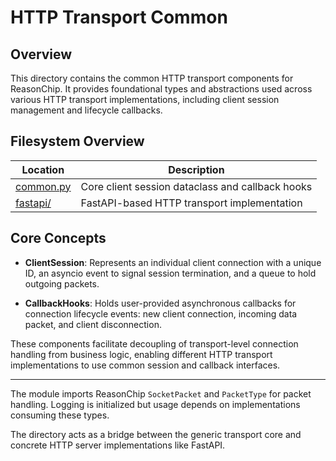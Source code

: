 # HTTP Transport Common

## Overview

This directory contains the common HTTP transport components for ReasonChip. It
provides foundational types and abstractions used across various HTTP transport
implementations, including client session management and lifecycle callbacks.

## Filesystem Overview

| Location                    | Description                                  |
| --------------------------- | -------------------------------------------- |
| [common.py](./common.py)    | Core client session dataclass and callback hooks |
| [fastapi/](./fastapi/)      | FastAPI-based HTTP transport implementation  |

## Core Concepts

- **ClientSession**: Represents an individual client connection with a unique
  ID, an asyncio event to signal session termination, and a queue to hold outgoing
  packets.

- **CallbackHooks**: Holds user-provided asynchronous callbacks for connection
  lifecycle events: new client connection, incoming data packet, and client
  disconnection.

These components facilitate decoupling of transport-level connection handling
from business logic, enabling different HTTP transport implementations to use
common session and callback interfaces.

---

The module imports ReasonChip `SocketPacket` and `PacketType` for packet handling.
Logging is initialized but usage depends on implementations consuming these types.

The directory acts as a bridge between the generic transport core and concrete
HTTP server implementations like FastAPI.
